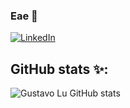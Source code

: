 ### Eae 👋
[![LinkedIn](https://img.shields.io/badge/LinkedIn-%230077B5.svg?logo=linkedin&logoColor=white)](https://www.linkedin.com/in/gustavo-lu-6b9236217/) 
## GitHub stats ✨:
![Gustavo Lu GitHub stats](https://github-readme-stats.vercel.app/api?username=Gustavo-Lu&show_icons=true&theme=radical)
